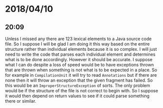 # 2018/04/10

## 20:09

Unless I missed any there are 123 lexical elements to a Java source code file.
So I suppose I will be glad I am doing it this way based on the entire
structure rather than individual elements because it is so complex. I will
just need to write the code that parses each individual element and determines
what is to be done accordingly. However it should be accurate. I suppose what
I can do despite a loss of speed would be to have exceptions thrown that are
thrown when something is not what is to be expected in a place. So for example
in `CompilationUnit` it will try to read `Annotations` but if there are none
then it will throw an exception that the given fragment has failed. So this
would be an `ImproperStructureException` of sorts. The only problem would be
if the structure of the file is not correct to begin with. So I suppose it
would then depend on return values to see if it could parse something there
or similar.
